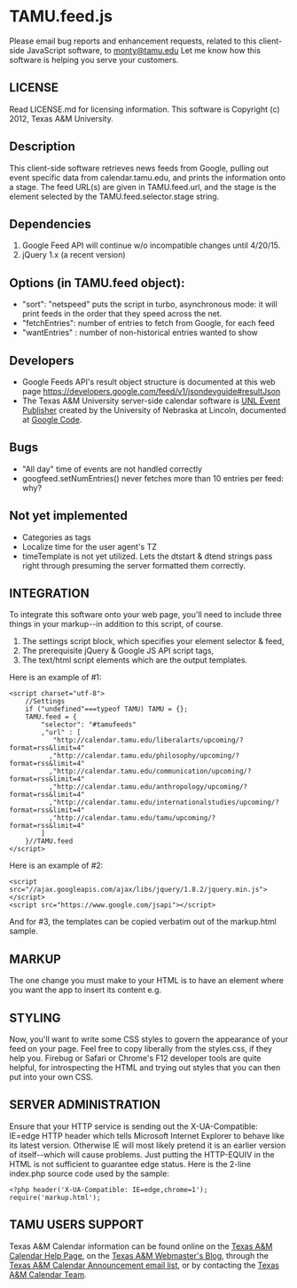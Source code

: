 # TAMU.feed.js

Please email bug reports and enhancement requests, related to this client-side
JavaScript software, to monty@tamu.edu
Let me know how this software is helping you serve your customers.

## LICENSE

Read LICENSE.md for licensing information.
This software is Copyright (c) 2012, Texas A&M University.

## Description

This client-side software retrieves news feeds from Google, pulling out event
specific data from calendar.tamu.edu, and prints the information onto a stage.
The feed URL(s) are given in TAMU.feed.url, and the stage is the element
selected by the TAMU.feed.selector.stage string.

## Dependencies

1. Google Feed API will continue w/o incompatible changes until 4/20/15.
2. jQuery 1.x (a recent version)

## Options (in TAMU.feed object):

* "sort": "netspeed" puts the script in turbo, asynchronous mode: it will print feeds in the order that they speed across the net.
* "fetchEntries": number of entries to fetch from Google, for each feed
* "wantEntries" : number of non-historical entries wanted to show

## Developers

* Google Feeds API's result object structure is documented at this web page https://developers.google.com/feed/v1/jsondevguide#resultJson
* The Texas A&M University server-side calendar software is
[UNL Event Publisher](http://events.unl.edu/)
created by the University of Nebraska at Lincoln,
documented at
[Google Code](http://code.google.com/p/unl-event-publisher/).

## Bugs
- "All day" time of events are not handled correctly
- googfeed.setNumEntries() never fetches more than 10 entries per feed: why?

## Not yet implemented
- Categories as tags
- Localize time for the user agent's TZ
- timeTemplate is not yet utilized. Lets the dtstart & dtend strings pass right through presuming the server formatted them correctly.

## INTEGRATION

To integrate this software onto your web page, you'll need to include three
things in your markup--in addition to this script, of course.

1. The settings script block, which specifies your element selector & feed,
2. The prerequisite jQuery & Google JS API script tags,
3. The text/html script elements which are the output templates.

Here is an example of #1:

    <script charset="utf-8">
        //Settings
        if ("undefined"===typeof TAMU) TAMU = {};
        TAMU.feed = {
            "selector": "#tamufeeds"
            ,"url" : [
               "http://calendar.tamu.edu/liberalarts/upcoming/?format=rss&limit=4"
              ,"http://calendar.tamu.edu/philosophy/upcoming/?format=rss&limit=4"
              ,"http://calendar.tamu.edu/communication/upcoming/?format=rss&limit=4"
              ,"http://calendar.tamu.edu/anthropology/upcoming/?format=rss&limit=4"
              ,"http://calendar.tamu.edu/internationalstudies/upcoming/?format=rss&limit=4"
              ,"http://calendar.tamu.edu/tamu/upcoming/?format=rss&limit=4"
            ]
        }//TAMU.feed
    </script>

Here is an example of #2:

    <script src="//ajax.googleapis.com/ajax/libs/jquery/1.8.2/jquery.min.js"></script>
    <script src="https://www.google.com/jsapi"></script>

And for #3, the templates can be copied verbatim out of the markup.html sample.

## MARKUP

The one change you must make to your HTML is to have an element where you want
the app to insert its content e.g. <div id="tamufeeds"></div>

## STYLING

Now, you'll want to write some CSS styles to govern the appearance of your
feed on your page. Feel free to copy liberally from the styles.css, if they
help you.  Firebug or Safari or Chrome's F12 developer tools are quite helpful,
for introspecting the HTML and trying out styles that you can then put into
your own CSS.

## SERVER ADMINISTRATION

Ensure that your HTTP service is sending out the X-UA-Compatible: IE=edge 
HTTP header which tells Microsoft Internet Explorer to behave like its latest
version. Otherwise IE will most likely pretend it is an earlier version of 
itself--which will cause problems. Just putting the HTTP-EQUIV in the HTML is
not sufficient to guarantee edge status. Here is the 2-line index.php source 
code used by the sample:

    <?php header('X-UA-Compatible: IE=edge,chrome=1');
    require('markup.html');

## TAMU USERS SUPPORT

Texas A&M Calendar information can be found online on the
[Texas A&M Calendar Help Page](http://marcomm.tamu.edu/web/calendar/help.html),
on the [Texas A&M Webmaster's Blog](http://webmaster.tamu.edu/category/calendar/),
through the [Texas A&M Calendar Announcement email list](http://marcomm.tamu.edu/web/calendar/documentation.html#listserv),
or by contacting the [Texas A&M Calendar Team](calendar@tamu.edu).
